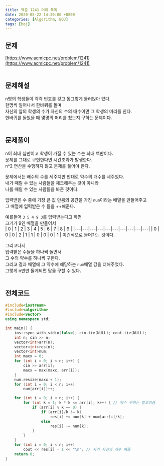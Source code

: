```yaml
---
title: 백준 1241 머리 톡톡
date: 2020-08-22 14:30:00 +0800
categories: [Algorithm, BOJ]
tags: [boj]
---
```


## 문제
[https://www.acmicpc.net/problem/1241](https://www.acmicpc.net/problem/1241)  
<br>

## 문제해설  
n명의 학생들이 각각 번호를 갖고 동그랗게 둘러앉아 있다.  
한명씩 일어나서 한바퀴를 돌며  
자신의 앞의 학생의 수가 자신의 수의 배수이면 그 학생의 머리를 친다.  
한바퀴를 돌았을 때 몇명의 머리를 쳤는지 구하는 문제이다.  
<br>

## 문제풀이  
n이 최대 십만이고 학생이 가질 수 있는 수는 최대 백만이다.  
문제를 그대로 구현한다면 시간초과가 발생한다.  
n^2 연산을 수행하지 않고 문제를 풀어야 한다.  

문제에서는 배수의 수를 세주지만 반대로 약수의 개수를 세주었다.  
내가 때릴 수 있는 사람들을 체크해주는 것이 아니라  
나를 때릴 수 있는 사람들을 봐준 것이다.  

입력받은 수 중에 가장 큰 값 만큼의 공간을 가진 `num`이라는 배열을 만들어주고  
그 배열에 입력받은 수 들을 ++해준다.  

예를들어 `3 5 4 9 3`를 입력받는다고 하면  
크기가 9인 배열을 만들어서  
| 0 | 1 | 2 | 3 | 4 | 5 | 6 | 7 | 8 | 9 |
|---|---|---|---|---|---|---|---|---|---|
| 0 | 0 | 0 | 2 | 1 | 1 | 0 | 0 | 0 | 1 |
이런식으로 들어가는 것이다.  

그리고나서  
입력받은 수들을 하나씩 돌면서  
그 수의 약수를 하나씩 구한다.  
그리고 결과 배열에 그 약수에 해당하는 `num`배열 값을 더해주었다.  
그렇게 n번만 돌게되면 답을 구할 수 있다.  
<br>


## 전체코드
```c++
#include<iostream>
#include<algorithm>
#include<vector>
using namespace std;

int main() {
	ios::sync_with_stdio(false); cin.tie(NULL); cout.tie(NULL);
	int n; cin >> n;
	vector<int>arr(n);
	vector<int>res(n);
	vector<int>num;
	int maxx = 0;
	for (int i = 0; i < n; i++) {
		cin >> arr[i];
		maxx = max(maxx, arr[i]);
	}
	num.resize(maxx + 1);
	for (int i = 0; i < n; i++)
		num[arr[i]]++;

	for (int i = 0; i < n; i++) {
		for (int k = 1; k * k <= arr[i]; k++) { // 약수 구하는 알고리즘
			if (arr[i] % k == 0) {
				if (arr[i]/k != k)
					res[i] += num[k] + num[arr[i]/k];
				else
					res[i] += num[k];
			}
		}
	}
	for (int i = 0; i < n; i++)
		cout << res[i] - 1 << "\n"; // 자기 자신의 개수 빼줌
	return 0;
}
```